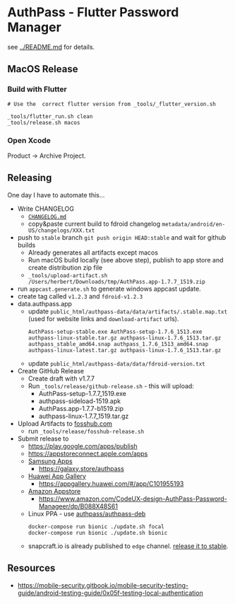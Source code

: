 # AuthPass - Flutter Password Manager

see [../README.md](../README.md) for details.


## MacOS Release


### Build with Flutter

```
# Use the  correct flutter version from _tools/_flutter_version.sh

_tools/flutter_run.sh clean
_tools/release.sh macos
```

### Open Xcode

Product -> Archive Project.


## Releasing

One day I have to automate this...

* Write CHANGELOG
  * [`CHANGELOG.md`](./CHANGELOG.md)
  * copy&paste current build to fdroid changelog `metadata/android/en-US/changelogs/XXX.txt`
* push to `stable` branch `git push origin HEAD:stable` and wait for github builds
  * Already generates all artifacts except macos
  * Run macOS build locally (see above step), publish to app store and create distribution zip file
  * `_tools/upload-artifact.sh /Users/herbert/Downloads/tmp/AuthPass.app-1.7.7_1519.zip`
* run `appcast.generate.sh` to generate windows appcast update.
* create tag called `v1.2.3` and `fdroid-v1.2.3`
* data.authpass.app
  * update `public_html/authpass-data/data/artifacts/.stable.map.txt` (used for website links and `download-artifact` urls).
    ```
    AuthPass-setup-stable.exe AuthPass-setup-1.7.6_1513.exe
    authpass-linux-stable.tar.gz authpass-linux-1.7.6_1513.tar.gz
    authpass_stable_amd64.snap authpass_1.7.6_1513_amd64.snap
    authpass-linux-latest.tar.gz authpass-linux-1.7.6_1513.tar.gz
    ```
  * update `public_html/authpass-data/data/fdroid-version.txt`
* Create GitHub Release
  * Create draft with v1.7.7
  * Run `_tools/release/github-release.sh` - this will upload:
    * AuthPass-setup-1.7.7_1519.exe
    * authpass-sideload-1519.apk
    * AuthPass.app-1.7.7-b1519.zip
    * authpass-linux-1.7.7_1519.tar.gz
* Upload Artifacts to [fosshub.com](https://devzone.fosshub.com/dashboard/projects)
  * run `_tools/release/fosshub-release.sh`
* Submit release to
  * https://play.google.com/apps/publish
  * https://appstoreconnect.apple.com/apps
  * [Samsung Apps](https://seller.samsungapps.com/main/sellerMain.as#)
    * https://galaxy.store/authpass
  * [Huawei App Gallery](https://developer.huawei.com/consumer/en/service/josp/agc/index.html)
    * https://appgallery.huawei.com/#/app/C101955193
  * [Amazon Appstore](https://developer.amazon.com/apps-and-games/console/apps/list.html)
    * https://www.amazon.com/CodeUX-design-AuthPass-Password-Manageer/dp/B088X48S61
  * Linux PPA - use [authpass/authpass-deb](https://github.com/authpass/authpass-deb)
    ```shell
    docker-compose run bionic ./update.sh focal
    docker-compose run bionic ./update.sh bionic
    ```
  * snapcraft.io is already published to `edge` channel. [release it to stable](https://snapcraft.io/authpass/releases).

## Resources

* https://mobile-security.gitbook.io/mobile-security-testing-guide/android-testing-guide/0x05f-testing-local-authentication
